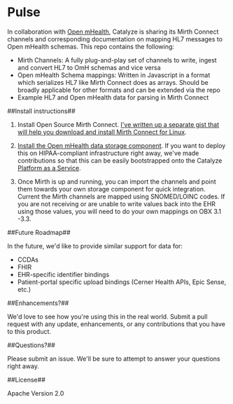 # Pulse 

In collaboration with [Open mHealth](www.openmhealth.org), Catalyze is sharing its Mirth Connect channels and corresponding documentation on mapping HL7 messages to Open mHealth schemas. This repo contains the following:

- Mirth Channels: A fully plug-and-play set of channels to write, ingest and convert HL7 to OmH schemas and vice versa
- Open mHealth Schema mappings: Written in Javascript in a format which serializes HL7 like Mirth Connect does as arrays. Should be broadly applicable for other formats and can be extended via the repo
- Example HL7 and Open mHealth data for parsing in Mirth Connect

##Install instructions##

1) Install Open Source Mirth Connect. [I've written up a separate gist that will help you download and install Mirth Connect for Linux](https://gist.github.com/molsches/322bce27f21b65768f12).

2) [Install the Open mHealth data storage component](https://github.com/openmhealth/omh-dsu-ri). If you want to deploy this on HIPAA-compliant infrastructure right away, we've made contributions so that this can be easily bootstrapped onto the Catalyze [Platform as a Service](https://catalyze.io/paas).

3) Once Mirth is up and running, you can import the channels and point them towards your own storage component for quick integration. Current the Mirth channels are mapped using SNOMED/LOINC codes. If you are not receiving or are unable to write values back into the EHR using those values, you will need to do your own mappings on OBX 3.1 -3.3. 

##Future Roadmap##

In the future, we'd like to provide similar support for data for: 

- CCDAs
- FHIR
- EHR-specific identifier bindings
- Patient-portal specific upload bindings (Cerner Health APIs, Epic Sense, etc.)

##Enhancements?##

We'd love to see how you're using this in the real world. Submit a pull request with any update, enhancements, or any contributions that you have to this product.


##Questions?##

Please submit an issue. We'll be sure to attempt to answer your questions right away.

##License##

Apache Version 2.0
